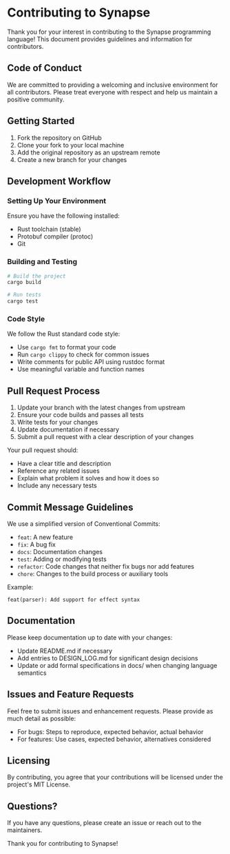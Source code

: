 # Contributing to Synapse

Thank you for your interest in contributing to the Synapse programming language! This document provides guidelines and information for contributors.

## Code of Conduct

We are committed to providing a welcoming and inclusive environment for all contributors. Please treat everyone with respect and help us maintain a positive community.

## Getting Started

1. Fork the repository on GitHub
2. Clone your fork to your local machine
3. Add the original repository as an upstream remote
4. Create a new branch for your changes

## Development Workflow

### Setting Up Your Environment

Ensure you have the following installed:
- Rust toolchain (stable)
- Protobuf compiler (protoc)
- Git

### Building and Testing

```bash
# Build the project
cargo build

# Run tests
cargo test
```

### Code Style

We follow the Rust standard code style:
- Use `cargo fmt` to format your code
- Run `cargo clippy` to check for common issues
- Write comments for public API using rustdoc format
- Use meaningful variable and function names

## Pull Request Process

1. Update your branch with the latest changes from upstream
2. Ensure your code builds and passes all tests
3. Write tests for your changes
4. Update documentation if necessary
5. Submit a pull request with a clear description of your changes

Your pull request should:
- Have a clear title and description
- Reference any related issues
- Explain what problem it solves and how it does so
- Include any necessary tests

## Commit Message Guidelines

We use a simplified version of Conventional Commits:
- `feat`: A new feature
- `fix`: A bug fix
- `docs`: Documentation changes
- `test`: Adding or modifying tests
- `refactor`: Code changes that neither fix bugs nor add features
- `chore`: Changes to the build process or auxiliary tools

Example:
```
feat(parser): Add support for effect syntax
```

## Documentation

Please keep documentation up to date with your changes:
- Update README.md if necessary
- Add entries to DESIGN_LOG.md for significant design decisions
- Update or add formal specifications in docs/ when changing language semantics

## Issues and Feature Requests

Feel free to submit issues and enhancement requests. Please provide as much detail as possible:
- For bugs: Steps to reproduce, expected behavior, actual behavior
- For features: Use cases, expected behavior, alternatives considered

## Licensing

By contributing, you agree that your contributions will be licensed under the project's MIT License.

## Questions?

If you have any questions, please create an issue or reach out to the maintainers.

Thank you for contributing to Synapse!